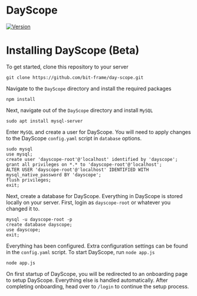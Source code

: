 # DayScope
[![Version](https://img.shields.io/badge/DayScope-2024.12-blue)](https://github.com/bit-frame/day-scope/releases/tag/v2024.12)

# Installing DayScope (Beta)
To get started, clone this repository to your server
```
git clone https://github.com/bit-frame/day-scope.git
```
Navigate to the ``DayScope`` directory and install the required packages
```
npm install
```
Next, navigate out of the ``DayScope`` directory and install ``MySQL``
```
sudo apt install mysql-server
```
Enter ``MySQL`` and create a user for DayScope. You will need to apply changes to the DayScope ``config.yaml`` script in ``database`` options.
```
sudo mysql
use mysql;
create user 'dayscope-root'@'localhost' identified by 'dayscope';
grant all privileges on *.* to 'dayscope-root'@'localhost';
ALTER USER 'dayscope-root'@'localhost' IDENTIFIED WITH mysql_native_password BY 'dayscope';
flush privileges;
exit;
```
Next, create a database for DayScope. Everything in DayScope is stored locally on your server.
First, login as ``dayscope-root`` or whatever you changed it to.
```
mysql -u dayscope-root -p
create database dayscope;
use dayscope;
exit;
```
Everything has been configured. Extra configuration settings can be found in the ``config.yaml`` script.
To start DayScope, run ``node app.js``
```
node app.js
```
On first startup of DayScope, you will be redirected to an onboarding page to setup DayScope. Everything else is handled automatically.
After completing onboarding, head over to ``/login`` to continue the setup process.
